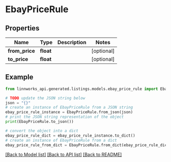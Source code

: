 # EbayPriceRule


## Properties

Name | Type | Description | Notes
------------ | ------------- | ------------- | -------------
**from_price** | **float** |  | [optional] 
**to_price** | **float** |  | [optional] 

## Example

```python
from linnworks_api.generated.listings.models.ebay_price_rule import EbayPriceRule

# TODO update the JSON string below
json = "{}"
# create an instance of EbayPriceRule from a JSON string
ebay_price_rule_instance = EbayPriceRule.from_json(json)
# print the JSON string representation of the object
print(EbayPriceRule.to_json())

# convert the object into a dict
ebay_price_rule_dict = ebay_price_rule_instance.to_dict()
# create an instance of EbayPriceRule from a dict
ebay_price_rule_from_dict = EbayPriceRule.from_dict(ebay_price_rule_dict)
```
[[Back to Model list]](../README.md#documentation-for-models) [[Back to API list]](../README.md#documentation-for-api-endpoints) [[Back to README]](../README.md)


